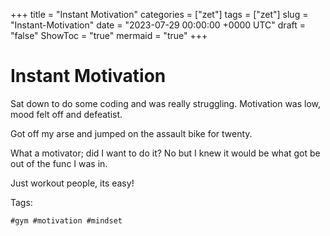 +++
title = "Instant Motivation"
categories = ["zet"]
tags = ["zet"]
slug = "Instant-Motivation"
date = "2023-07-29 00:00:00 +0000 UTC"
draft = "false"
ShowToc = "true"
mermaid = "true"
+++

# Instant Motivation

Sat down to do some coding and was really struggling. Motivation was low, mood felt off
and defeatist.

Got off my arse and jumped on the assault bike for twenty.

What a motivator; did I want to do it? No but I knew it would be what got be out of
the func I was in.

Just workout people, its easy!

Tags:

    #gym #motivation #mindset


